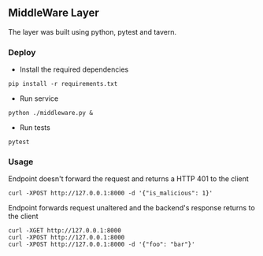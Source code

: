 
## MiddleWare Layer

The layer was built using python, pytest and tavern.


### Deploy

* Install the required dependencies
```
pip install -r requirements.txt
```

* Run service
```
python ./middleware.py &
```
* Run tests
```
pytest
```

### Usage

Endpoint doesn't forward the request and returns a HTTP 401 to the client
```
curl -XPOST http://127.0.0.1:8000 -d '{"is_malicious": 1}'
```

Endpoint forwards request unaltered and the backend's response returns to the client
```
curl -XGET http://127.0.0.1:8000
curl -XPOST http://127.0.0.1:8000
curl -XPOST http://127.0.0.1:8000 -d '{"foo": "bar"}'
```
